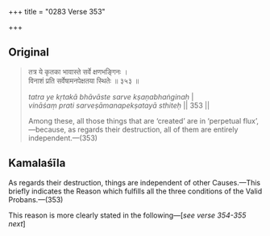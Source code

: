 +++
title = "0283 Verse 353"

+++
## Original 
>
> तत्र ये कृतका भावास्ते सर्वे क्षणभङ्गिनः ।  
> विनाशं प्रति सर्वेषामनपेक्षतया स्थितेः ॥ ३५३ ॥ 
>
> *tatra ye kṛtakā bhāvāste sarve kṣaṇabhaṅginaḥ* \|  
> *vināśaṃ prati sarveṣāmanapekṣatayā sthiteḥ* \|\| 353 \|\| 
>
> Among these, all those things that are ‘created’ are in ‘perpetual flux’,—because, as regards their destruction, all of them are entirely independent.—(353)



## Kamalaśīla

As regards their destruction, things are independent of other Causes.—This briefly indicates the Reason which fulfills all the three conditions of the Valid Probans.—(353)

This reason is more clearly stated in the following—[*see verse 354-355 next*]


